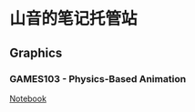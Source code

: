 # 山音的笔记托管站

## Graphics

### GAMES103 - Physics-Based Animation
[Notebook](Nikucyan.github.io/Notebooks/Graphics/GAMES103.md)
